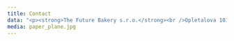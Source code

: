 ```yaml
---
title: Contact
data: "<p><strong>The Future Bakery s.r.o.</strong><br />Opletalova 1013/59, Nov&eacute; Mesto<br />110 00 Praha 1<br />IC: 24168858 DIC: CZ24168858</p>\r\n<p><strong>M&aacute;te z&aacute;jem se na cokoliv zeptat?</strong><br />Nev&aacute;hejte a kontaktujte n&aacute;s.</p>"
media: paper_plane.jpg
---
```


